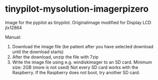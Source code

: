 # tinypilot-mysolution-imagerpizero
Image for the pypilot as tinypilot.
Originalimage modified for Display LCD jlx12864

Manual:
1. Download the image file (be patient after you have selected download until the download starts)
2. After the download, unzip the file with 7zip
3. Write the image file using e.g. windiskimager to an SD card.
   Minimum size: 2GB (more is not used)
   Not every SD card works with the Raspberry. If the Raspberry does not boot, try another SD card.
